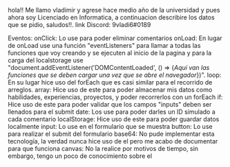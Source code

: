hola!! Me llamo vladimir y agrese hace medio año de la universidad y pues ahora soy Licenciado en Informatica, a continuacion describire los datos que se pidio, saludos!!.
link Discord: 9vladi6#0189

Eventos:
  onClick: Lo use para poder eliminar comentarios
  onLoad: En lugar de onLoad use una función "eventListeners" para llamar a todas las funciones que voy creando y se ejecuten al inicio de la pagina y para la carga del localstorage use
  "document.addEventListener('DOMContentLoaded', () => {*Aquí van las funciones que se deben cargar una vez que se abre el navegador*})".
  loop: En su lugar hice uso del forEach que es casi similar para el recorrido de arreglos.
  array: Hice uso de este para poder almacenar mis datos como habilidades, experiencias, proyectos, y poder recorrerlos con un forEach
  if: Hice uso de este para poder validar que los campos "inputs" deben ser llenados para el submit
  date: Los use para poder darles un ID simulado a cada comentario
  localStorage: Hice uso de este para poder guardar datos localmente
  input: Lo use en el formulario que se muestra
  button: Lo use para realizar el submit del formulario
  base64: No pude implementar esta tecnología, la verdad nunca hice uso de el pero me acabo de documentar para que funciona
  canvas: No la realice por motivos de tiempo, sin embargo, tengo un poco de conocimiento sobre el 
